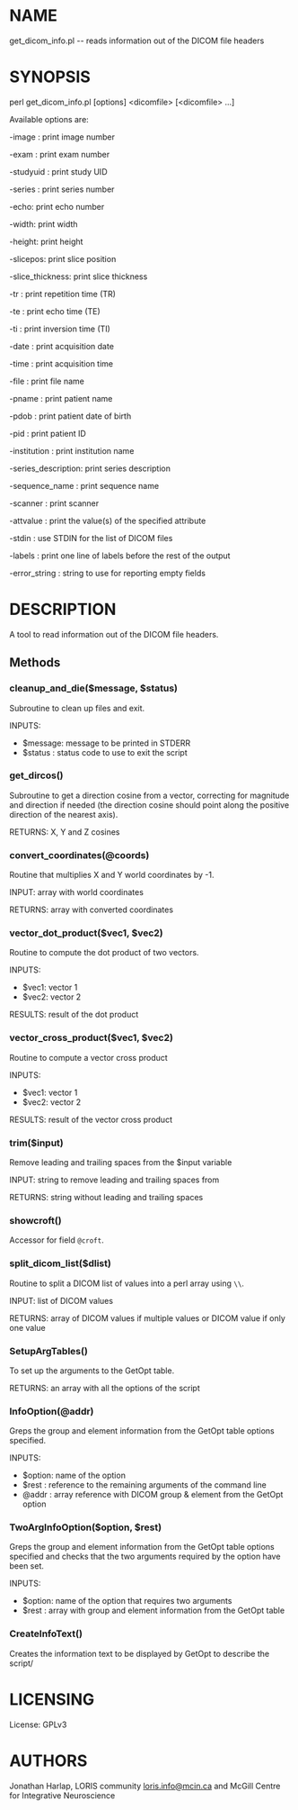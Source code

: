 # NAME

get\_dicom\_info.pl -- reads information out of the DICOM file headers

# SYNOPSIS

perl get\_dicom\_info.pl \[options\] &lt;dicomfile> \[&lt;dicomfile> ...\]

Available options are:

\-image    : print image number

\-exam     : print exam number

\-studyuid : print study UID

\-series   : print series number

\-echo: print echo number

\-width: print width

\-height: print height

\-slicepos: print slice position

\-slice\_thickness: print slice thickness

\-tr                : print repetition time (TR)

\-te                : print echo time (TE)

\-ti                : print inversion time (TI)

\-date              : print acquisition date

\-time              : print acquisition time

\-file              : print file name

\-pname             : print patient name

\-pdob              : print patient date of birth

\-pid               : print patient ID

\-institution       : print institution name

\-series\_description: print series description

\-sequence\_name     : print sequence name

\-scanner           : print scanner

\-attvalue          : print the value(s) of the specified attribute

\-stdin             : use STDIN for the list of DICOM files

\-labels            : print one line of labels before the rest of the output

\-error\_string      : string to use for reporting empty fields

# DESCRIPTION

A tool to read information out of the DICOM file headers.

## Methods

### cleanup\_and\_die($message, $status)

Subroutine to clean up files and exit.

INPUTS:
  - $message: message to be printed in STDERR
  - $status : status code to use to exit the script

### get\_dircos()

Subroutine to get a direction cosine from a vector, correcting for
magnitude and direction if needed (the direction cosine should point
along the positive direction of the nearest axis).

RETURNS: X, Y and Z cosines

### convert\_coordinates(@coords)

Routine that multiplies X and Y world coordinates by -1.

INPUT: array with world coordinates

RETURNS: array with converted coordinates

### vector\_dot\_product($vec1, $vec2)

Routine to compute the dot product of two vectors.

INPUTS:
  - $vec1: vector 1
  - $vec2: vector 2

RESULTS: result of the dot product

### vector\_cross\_product($vec1, $vec2)

Routine to compute a vector cross product

INPUTS:
  - $vec1: vector 1
  - $vec2: vector 2

RESULTS: result of the vector cross product

### trim($input)

Remove leading and trailing spaces from the $input variable

INPUT: string to remove leading and trailing spaces from

RETURNS: string without leading and trailing spaces

### showcroft()

Accessor for field `@croft`.

### split\_dicom\_list($dlist)

Routine to split a DICOM list of values into a perl array using `\\`.

INPUT: list of DICOM values

RETURNS: array of DICOM values if multiple values or DICOM value if only one value

### SetupArgTables()

To set up the arguments to the GetOpt table.

RETURNS: an array with all the options of the script

### InfoOption(@addr)

Greps the group and element information from the GetOpt table options specified.

INPUTS:
  - $option: name of the option
  - $rest  : reference to the remaining arguments of the command line
  - @addr  : array reference with DICOM group & element from the GetOpt option

### TwoArgInfoOption($option, $rest)

Greps the group and element information from the GetOpt table options specified
and checks that the two arguments required by the option have been set.

INPUTS:
  - $option: name of the option that requires two arguments
  - $rest  : array with group and element information from the GetOpt table

### CreateInfoText()

Creates the information text to be displayed by GetOpt to describe the script/

# LICENSING

License: GPLv3

# AUTHORS

Jonathan Harlap,
LORIS community <loris.info@mcin.ca> and McGill Centre for Integrative
Neuroscience
